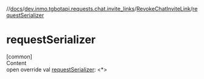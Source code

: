 //[docs](../../../index.md)/[dev.inmo.tgbotapi.requests.chat.invite_links](../index.md)/[RevokeChatInviteLink](index.md)/[requestSerializer](request-serializer.md)



# requestSerializer  
[common]  
Content  
open override val [requestSerializer](request-serializer.md): <*>  



